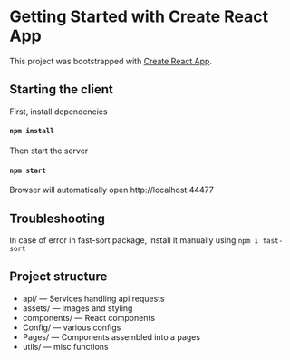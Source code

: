 # Getting Started with Create React App

This project was bootstrapped with [Create React App](https://github.com/facebook/create-react-app).
## Starting the client
First, install dependencies
#### `npm install`

Then start the server
#### `npm start`


Browser will automatically open http://localhost:44477
## Troubleshooting
In case of error in fast-sort package, install it manually using `npm i fast-sort`

## Project structure
 - api/ — Services handling api requests
 - assets/ — images and styling
 - components/ — React components
 - Config/ — various configs
 - Pages/ — Components assembled into a pages
 - utils/ — misc functions

